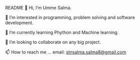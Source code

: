 README
👋 Hi, I’m Umme Salma.

👀 I’m interested in programming, problem solving and software development.

🌱 I’m currently learning Phython and Machine learning.

💞️ I’m looking to collaborate on any big project.

📫 How to reach me ... email: stnsalma.salma8@gmail.com
